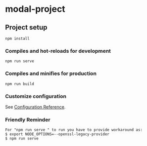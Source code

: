 # modal-project

## Project setup
```
npm install
```

### Compiles and hot-reloads for development
```
npm run serve
```

### Compiles and minifies for production
```
npm run build
```

### Customize configuration
See [Configuration Reference](https://cli.vuejs.org/config/).


### Friendly Reminder
````
For "npm run serve " to run you have to provide workaround as:
$ export NODE_OPTIONS=--openssl-legacy-provider
$ npm run serve 

